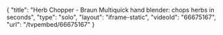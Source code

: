 {
    "title": "Herb Chopper - Braun Multiquick hand blender: chops herbs in seconds",
    "type": "solo",
    "layout": "iframe-static",
    "videoId": "66675167",
    "url": "\/tvpembed\/66675167"
}